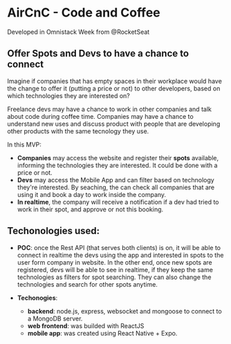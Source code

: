 # AirCnC - Code and Coffee
Developed in Omnistack Week from @RocketSeat

## Offer Spots and Devs to have a chance to connect

Imagine if companies that has empty spaces in their workplace would have the change to offer it (putting a price or not)
to other developers, based on which technologies they are interested on?

Freelance devs may have a chance to work in other companies and talk about code during coffee time.
Companies may have a chance to understand new uses and discuss product with people that are developing
other products with the same tecnology they use.

In this MVP:
* __Companies__ may access the website and register their __spots__ available,
informing the technologies they are interested. It could be done with a price or not.
* __Devs__ may access the Mobile App and can filter based on technology they're interested. By seaching, the can check all
companies that are using it and book a day to work inside the company.
* __In realtime__, the company will receive a notification if a dev had tried to work in their spot,
and approve or not this booking. 

## Techonologies used:

* __POC__: once the Rest API (that serves both clients) is on, it will be able to connect in realtime the devs using the app and interested
in spots to the user form company in website. In the other end, once new spots are registered, devs will be able to see in realtime, if they keep
the same technologies as filters for spot searching. They can also change the technologies and search for other spots anytime.

* __Techonogies__:
  * __backend__: node.js, express, websocket and mongoose to connect to a MongoDB server.
  * __web frontend__: was builded with ReactJS
  * __mobile app__: was created using React Native + Expo.
